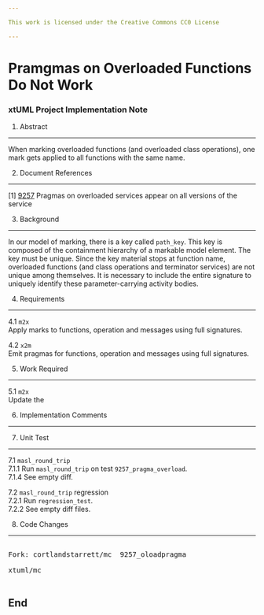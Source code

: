 ```yaml
---

This work is licensed under the Creative Commons CC0 License

---
```


# Pramgmas on Overloaded Functions Do Not Work  
### xtUML Project Implementation Note


1. Abstract
-----------
When marking overloaded functions (and overloaded class operations), one
mark gets applied to all functions with the same name.

2. Document References
----------------------
[1] [9257](https://support.onefact.net/redmine/issues/9257) Pragmas on overloaded services appear on all versions of the service  

3. Background
-------------
In our model of marking, there is a key called `path_key`.  This key is
composed of the containment hierarchy of a markable model element.  The
key must be unique.  Since the key material stops at function name,
overloaded functions (and class operations and terminator services) are
not unique among themselves.  It is necessary to include the entire
signature to uniquely identify these parameter-carrying activity bodies.

4. Requirements
---------------
4.1 `m2x`  
Apply marks to functions, operation and messages using full signatures.  

4.2 `x2m`  
Emit pragmas for functions, operation and messages using full signatures.  

5. Work Required
----------------
5.1 `m2x`  
Update the 

6. Implementation Comments
--------------------------

7. Unit Test
------------
7.1 `masl_round_trip`  
7.1.1 Run `masl_round_trip` on test `9257_pragma_overload`.  
7.1.4 See empty diff.

7.2 `masl_round_trip` regression  
7.2.1 Run `regression_test`.  
7.2.2 See empty diff files.

8. Code Changes
---------------
<pre>

Fork: cortlandstarrett/mc  9257_oloadpragma

xtuml/mc

</pre>

End
---

